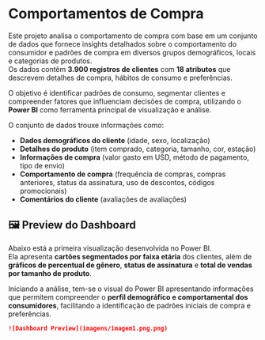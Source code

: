 # Comportamentos de Compra

Este projeto analisa o comportamento de compra com base em um conjunto de dados que fornece insights detalhados sobre o comportamento do consumidor e padrões de compra em diversos grupos demográficos, locais e categorias de produtos.  
Os dados contêm **3.900 registros de clientes** com **18 atributos** que descrevem detalhes de compra, hábitos de consumo e preferências.  

O objetivo é identificar padrões de consumo, segmentar clientes e compreender fatores que influenciam decisões de compra, utilizando o **Power BI** como ferramenta principal de visualização e análise.

O conjunto de dados trouxe informações como:

* **Dados demográficos do cliente** (idade, sexo, localização)
* **Detalhes do produto** (item comprado, categoria, tamanho, cor, estação)
* **Informações de compra** (valor gasto em USD, método de pagamento, tipo de envio)
* **Comportamento de compra** (frequência de compras, compras anteriores, status da assinatura, uso de descontos, códigos promocionais)
* **Comentários do cliente** (avaliações de avaliações)

## 🖼️ Preview do Dashboard  

Abaixo está a primeira visualização desenvolvida no Power BI.  
Ela apresenta **cartões segmentados por faixa etária** dos clientes, além de **gráficos de percentual de gênero**, **status de assinatura** e **total de vendas por tamanho de produto**.  

Iniciando a análise, tem-se o visual do Power BI apresentando informações que permitem compreender o **perfil demográfico e comportamental dos consumidores**, facilitando a identificação de padrões iniciais de compra e preferências.  

```markdown
![Dashboard Preview](imagens/imagem1.png.png)
